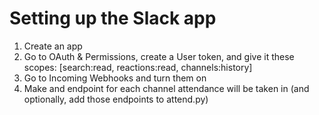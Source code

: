 # Setting up the Slack app
1. Create an app
1. Go to OAuth & Permissions, create a User token, and give it these scopes: [search:read, reactions:read, channels:history]
1. Go to Incoming Webhooks and turn them on
1. Make and endpoint for each channel attendance will be taken in (and optionally, add those endpoints to attend.py)
